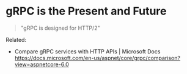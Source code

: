 # gRPC is the Present and Future

> "gRPC is designed for HTTP/2"

Related:

* Compare gRPC services with HTTP APIs \| Microsoft Docs  
  <https://docs.microsoft.com/en-us/aspnet/core/grpc/comparison?view=aspnetcore-6.0>
